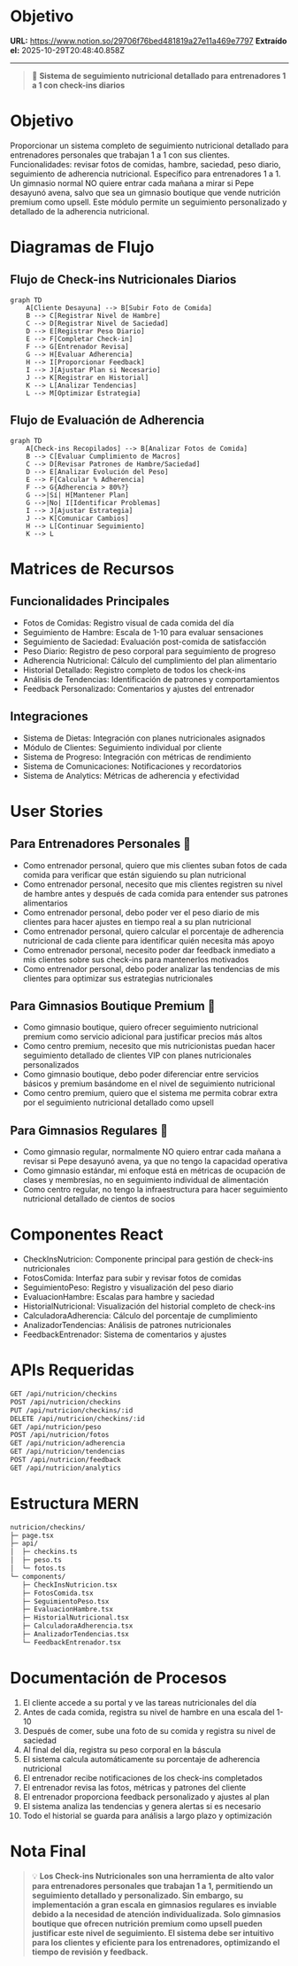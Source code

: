 # Objetivo

**URL:** https://www.notion.so/29706f76bed481819a27e11a469e7797
**Extraído el:** 2025-10-29T20:48:40.858Z

---

> 🍎 **Sistema de seguimiento nutricional detallado para entrenadores 1 a 1 con check-ins diarios**

# Objetivo

Proporcionar un sistema completo de seguimiento nutricional detallado para entrenadores personales que trabajan 1 a 1 con sus clientes. Funcionalidades: revisar fotos de comidas, hambre, saciedad, peso diario, seguimiento de adherencia nutricional. Específico para entrenadores 1 a 1. Un gimnasio normal NO quiere entrar cada mañana a mirar si Pepe desayunó avena, salvo que sea un gimnasio boutique que vende nutrición premium como upsell. Este módulo permite un seguimiento personalizado y detallado de la adherencia nutricional.

# Diagramas de Flujo

## Flujo de Check-ins Nutricionales Diarios

```mermaid
graph TD
    A[Cliente Desayuna] --> B[Subir Foto de Comida]
    B --> C[Registrar Nivel de Hambre]
    C --> D[Registrar Nivel de Saciedad]
    D --> E[Registrar Peso Diario]
    E --> F[Completar Check-in]
    F --> G[Entrenador Revisa]
    G --> H[Evaluar Adherencia]
    H --> I[Proporcionar Feedback]
    I --> J[Ajustar Plan si Necesario]
    J --> K[Registrar en Historial]
    K --> L[Analizar Tendencias]
    L --> M[Optimizar Estrategia]
```

## Flujo de Evaluación de Adherencia

```mermaid
graph TD
    A[Check-ins Recopilados] --> B[Analizar Fotos de Comida]
    B --> C[Evaluar Cumplimiento de Macros]
    C --> D[Revisar Patrones de Hambre/Saciedad]
    D --> E[Analizar Evolución del Peso]
    E --> F[Calcular % Adherencia]
    F --> G{Adherencia > 80%?}
    G -->|Sí| H[Mantener Plan]
    G -->|No| I[Identificar Problemas]
    I --> J[Ajustar Estrategia]
    J --> K[Comunicar Cambios]
    H --> L[Continuar Seguimiento]
    K --> L
```

# Matrices de Recursos

## Funcionalidades Principales

- Fotos de Comidas: Registro visual de cada comida del día
- Seguimiento de Hambre: Escala de 1-10 para evaluar sensaciones
- Seguimiento de Saciedad: Evaluación post-comida de satisfacción
- Peso Diario: Registro de peso corporal para seguimiento de progreso
- Adherencia Nutricional: Cálculo del cumplimiento del plan alimentario
- Historial Detallado: Registro completo de todos los check-ins
- Análisis de Tendencias: Identificación de patrones y comportamientos
- Feedback Personalizado: Comentarios y ajustes del entrenador
## Integraciones

- Sistema de Dietas: Integración con planes nutricionales asignados
- Módulo de Clientes: Seguimiento individual por cliente
- Sistema de Progreso: Integración con métricas de rendimiento
- Sistema de Comunicaciones: Notificaciones y recordatorios
- Sistema de Analytics: Métricas de adherencia y efectividad
# User Stories

## Para Entrenadores Personales 🧍

- Como entrenador personal, quiero que mis clientes suban fotos de cada comida para verificar que están siguiendo su plan nutricional
- Como entrenador personal, necesito que mis clientes registren su nivel de hambre antes y después de cada comida para entender sus patrones alimentarios
- Como entrenador personal, debo poder ver el peso diario de mis clientes para hacer ajustes en tiempo real a su plan nutricional
- Como entrenador personal, quiero calcular el porcentaje de adherencia nutricional de cada cliente para identificar quién necesita más apoyo
- Como entrenador personal, necesito poder dar feedback inmediato a mis clientes sobre sus check-ins para mantenerlos motivados
- Como entrenador personal, debo poder analizar las tendencias de mis clientes para optimizar sus estrategias nutricionales
## Para Gimnasios Boutique Premium 🏢

- Como gimnasio boutique, quiero ofrecer seguimiento nutricional premium como servicio adicional para justificar precios más altos
- Como centro premium, necesito que mis nutricionistas puedan hacer seguimiento detallado de clientes VIP con planes nutricionales personalizados
- Como gimnasio boutique, debo poder diferenciar entre servicios básicos y premium basándome en el nivel de seguimiento nutricional
- Como centro premium, quiero que el sistema me permita cobrar extra por el seguimiento nutricional detallado como upsell
## Para Gimnasios Regulares 🏢

- Como gimnasio regular, normalmente NO quiero entrar cada mañana a revisar si Pepe desayunó avena, ya que no tengo la capacidad operativa
- Como gimnasio estándar, mi enfoque está en métricas de ocupación de clases y membresías, no en seguimiento individual de alimentación
- Como centro regular, no tengo la infraestructura para hacer seguimiento nutricional detallado de cientos de socios
# Componentes React

- CheckInsNutricion: Componente principal para gestión de check-ins nutricionales
- FotosComida: Interfaz para subir y revisar fotos de comidas
- SeguimientoPeso: Registro y visualización del peso diario
- EvaluacionHambre: Escalas para hambre y saciedad
- HistorialNutricional: Visualización del historial completo de check-ins
- CalculadoraAdherencia: Cálculo del porcentaje de cumplimiento
- AnalizadorTendencias: Análisis de patrones nutricionales
- FeedbackEntrenador: Sistema de comentarios y ajustes
# APIs Requeridas

```bash
GET /api/nutricion/checkins
POST /api/nutricion/checkins
PUT /api/nutricion/checkins/:id
DELETE /api/nutricion/checkins/:id
GET /api/nutricion/peso
POST /api/nutricion/fotos
GET /api/nutricion/adherencia
GET /api/nutricion/tendencias
POST /api/nutricion/feedback
GET /api/nutricion/analytics
```

# Estructura MERN

```bash
nutricion/checkins/
├─ page.tsx
├─ api/
│  ├─ checkins.ts
│  ├─ peso.ts
│  └─ fotos.ts
└─ components/
   ├─ CheckInsNutricion.tsx
   ├─ FotosComida.tsx
   ├─ SeguimientoPeso.tsx
   ├─ EvaluacionHambre.tsx
   ├─ HistorialNutricional.tsx
   ├─ CalculadoraAdherencia.tsx
   ├─ AnalizadorTendencias.tsx
   └─ FeedbackEntrenador.tsx
```

# Documentación de Procesos

1. El cliente accede a su portal y ve las tareas nutricionales del día
1. Antes de cada comida, registra su nivel de hambre en una escala del 1-10
1. Después de comer, sube una foto de su comida y registra su nivel de saciedad
1. Al final del día, registra su peso corporal en la báscula
1. El sistema calcula automáticamente su porcentaje de adherencia nutricional
1. El entrenador recibe notificaciones de los check-ins completados
1. El entrenador revisa las fotos, métricas y patrones del cliente
1. El entrenador proporciona feedback personalizado y ajustes al plan
1. El sistema analiza las tendencias y genera alertas si es necesario
1. Todo el historial se guarda para análisis a largo plazo y optimización
# Nota Final

> 💡 **Los Check-ins Nutricionales son una herramienta de alto valor para entrenadores personales que trabajan 1 a 1, permitiendo un seguimiento detallado y personalizado. Sin embargo, su implementación a gran escala en gimnasios regulares es inviable debido a la necesidad de atención individualizada. Solo gimnasios boutique que ofrecen nutrición premium como upsell pueden justificar este nivel de seguimiento. El sistema debe ser intuitivo para los clientes y eficiente para los entrenadores, optimizando el tiempo de revisión y feedback.**

